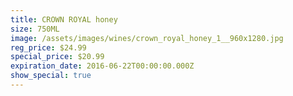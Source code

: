 ```yaml
---
title: CROWN ROYAL honey
size: 750ML
image: /assets/images/wines/crown_royal_honey_1__960x1280.jpg
reg_price: $24.99
special_price: $20.99
expiration_date: 2016-06-22T00:00:00.000Z
show_special: true
---
```



